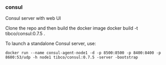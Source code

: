 ### consul
Consul server with web UI

Clone the repo and then build the docker image
	docker build -t tibco/consul:0.7.5 .

To launch a standalone Consul server, use:

<!-- -->

	docker run --name consul-agent-node1 -d -p 8500:8500 -p 8400:8400 -p 8600:53/udp -h node1 tibco/consul:0.7.5 -server -bootstrap